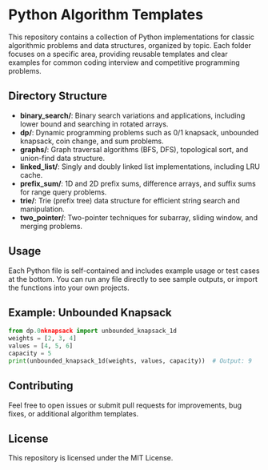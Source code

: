 # Python Algorithm Templates

This repository contains a collection of Python implementations for classic algorithmic problems and data structures, organized by topic. Each folder focuses on a specific area, providing reusable templates and clear examples for common coding interview and competitive programming problems.

## Directory Structure

- **binary_search/**: Binary search variations and applications, including lower bound and searching in rotated arrays.
- **dp/**: Dynamic programming problems such as 0/1 knapsack, unbounded knapsack, coin change, and sum problems.
- **graphs/**: Graph traversal algorithms (BFS, DFS), topological sort, and union-find data structure.
- **linked_list/**: Singly and doubly linked list implementations, including LRU cache.
- **prefix_sum/**: 1D and 2D prefix sums, difference arrays, and suffix sums for range query problems.
- **trie/**: Trie (prefix tree) data structure for efficient string search and manipulation.
- **two_pointer/**: Two-pointer techniques for subarray, sliding window, and merging problems.

## Usage

Each Python file is self-contained and includes example usage or test cases at the bottom. You can run any file directly to see sample outputs, or import the functions into your own projects.

## Example: Unbounded Knapsack

```python
from dp.0nknapsack import unbounded_knapsack_1d
weights = [2, 3, 4]
values = [4, 5, 6]
capacity = 5
print(unbounded_knapsack_1d(weights, values, capacity))  # Output: 9
```

## Contributing

Feel free to open issues or submit pull requests for improvements, bug fixes, or additional algorithm templates.

## License

This repository is licensed under the MIT License.

